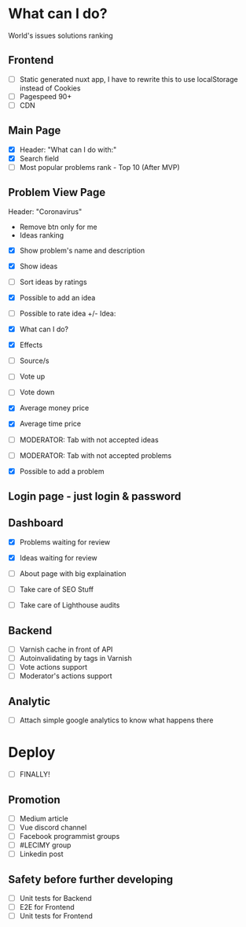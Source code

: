 # What can I do?
World's issues solutions ranking

## Frontend
- [ ] Static generated nuxt app, I have to rewrite this to use localStorage instead of Cookies
- [ ] Pagespeed 90+
- [ ] CDN

## Main Page
- [x] Header: "What can I do with:"
- [x] Search field
- [ ] Most popular problems rank - Top 10 (After MVP)

## Problem View Page
Header: "Coronavirus" 
- Remove btn only for me
- Ideas ranking
- [x] Show problem's name and description
- [x] Show ideas
- [ ] Sort ideas by ratings
- [x] Possible to add an idea
- [ ] Possible to rate idea +/-
Idea:
- [x] What can I do?
- [x] Effects
- [ ] Source/s
- [ ] Vote up
- [ ] Vote down
- [x] Average money price
- [x] Average time price

- [ ] MODERATOR: Tab with not accepted ideas
- [ ] MODERATOR: Tab with not accepted problems

- [x] Possible to add a problem

## Login page - just login & password
## Dashboard
- [x] Problems waiting for review
- [x] Ideas waiting for review

- [ ] About page with big explaination
- [ ] Take care of SEO Stuff
- [ ] Take care of Lighthouse audits

## Backend
- [ ] Varnish cache in front of API
- [ ] Autoinvalidating by tags in Varnish
- [ ] Vote actions support
- [ ] Moderator's actions support

## Analytic
- [ ] Attach simple google analytics to know what happens there

# Deploy
- [ ] FINALLY!

## Promotion
- [ ] Medium article
- [ ] Vue discord channel
- [ ] Facebook programmist groups
- [ ] #LECIMY group
- [ ] Linkedin post

## Safety before further developing
- [ ] Unit tests for Backend
- [ ] E2E for Frontend
- [ ] Unit tests for Frontend
